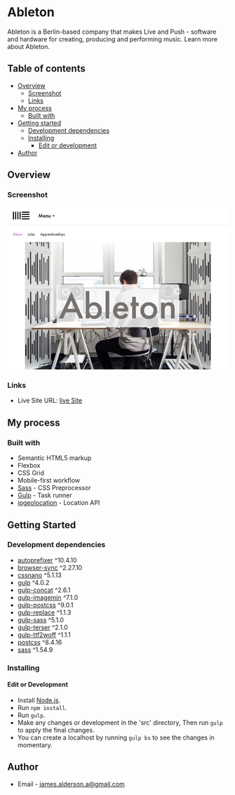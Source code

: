 # Ableton

Ableton is a Berlin-based company that makes Live and Push - software and hardware for creating, producing and performing music. Learn more about Ableton.

## Table of contents

- [Overview](#overview)
  - [Screenshot](#screenshot)
  - [Links](#links)
- [My process](#my-process)
  - [Built with](#built-with)
- [Getting started](#getting-started)
  - [Development dependencies](#development-dependencies)
  - [Installing](#installing)
    - [Edit or development](#edit-or-development)
- [Author](#author)

## Overview

### Screenshot

![Ableton template screenshot](dist/images/screenshot/Ableton.png)

### Links

- Live Site URL: [live Site](https://james-alderson.github.io/Frontend-Practice/Solutions/01-Ableton/index.html)

## My process

### Built with

- Semantic HTML5 markup
- Flexbox
- CSS Grid
- Mobile-first workflow
- [Sass](https://sass-lang.com/) - CSS Preprocessor
- [Gulp](https://gulpjs.com/) - Task runner
- [ipgeolocation](https://ipgeolocation.io/) - Location API

## Getting Started

### Development dependencies

- [autoprefixer](https://www.npmjs.com/package/autoprefixer) ^10.4.10
- [browser-sync](https://www.npmjs.com/package/browser-sync) ^2.27.10
- [cssnano](https://www.npmjs.com/package/cssnano) ^5.1.13
- [gulp](https://www.npmjs.com/package/gulp) ^4.0.2
- [gulp-concat](https://www.npmjs.com/package/gulp-concat) ^2.6.1
- [gulp-imagemin](https://www.npmjs.com/package/gulp-imagemin) ^7.1.0
- [gulp-postcss](https://www.npmjs.com/package/gulp-postcss) ^9.0.1
- [gulp-replace](https://www.npmjs.com/package/gulp-replace) ^1.1.3
- [gulp-sass](https://www.npmjs.com/package/gulp-sass) ^5.1.0
- [gulp-terser](https://www.npmjs.com/package/gulp-terser) ^2.1.0
- [gulp-ttf2woff](https://www.npmjs.com/package/gulp-ttf2woff) ^1.1.1
- [postcss](https://www.npmjs.com/package/postcss) ^8.4.16
- [sass](https://www.npmjs.com/package/sass) ^1.54.9

### Installing

#### Edit or Development

- Install [Node.js](https://nodejs.org/en/).
- Run `npm install`.
- Run `gulp`.
- Make any changes or development in the 'src' directory, Then run `gulp` to apply the final changes.
- You can create a localhost by running `gulp bs` to see the changes in momentary.

## Author

- Email - [james.alderson.a@gmail.com](mailto:james.alderson.a@gmail.com)

